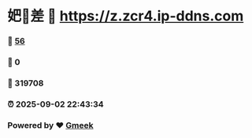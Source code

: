 # 妑🔭差 :link: https://z.zcr4.ip-ddns.com 
### :page_facing_up: [56](https://z.zcr4.ip-ddns.com/tag.html) 
### :speech_balloon: 0 
### :hibiscus: 319708 
### :alarm_clock: 2025-09-02 22:43:34 
### Powered by :heart: [Gmeek](https://github.com/Meekdai/Gmeek)
